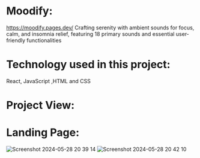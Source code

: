 # Moodify:
https://moodify.pages.dev/
Crafting serenity with ambient sounds for focus, calm, and insomnia relief, featuring 18 primary sounds and essential user-friendly functionalities
# Technology used in this project: 
React, JavaScript ,HTML and CSS
# Project View:
# Landing Page:
![Screenshot 2024-05-28 20 39 14](https://github.com/Nandan185/Moodify/assets/79567845/8b4a25b7-01a9-40a1-8669-b0a07cd9fba4)
![Screenshot 2024-05-28 20 42 10](https://github.com/Nandan185/Moodify/assets/79567845/f20295d1-1f1d-4035-8408-39452ee5ad3f)

